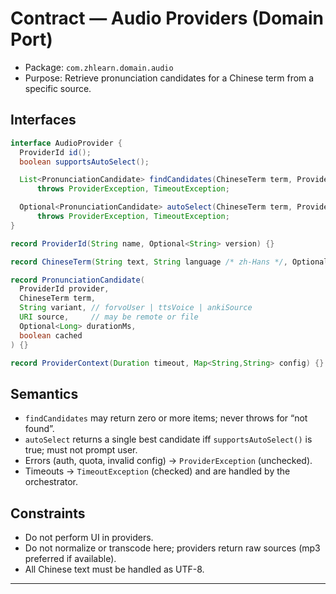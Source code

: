# Contract — Audio Providers (Domain Port)

- Package: `com.zhlearn.domain.audio`
- Purpose: Retrieve pronunciation candidates for a Chinese term from a specific source.

## Interfaces

```java
interface AudioProvider {
  ProviderId id();
  boolean supportsAutoSelect();

  List<PronunciationCandidate> findCandidates(ChineseTerm term, ProviderContext ctx)
      throws ProviderException, TimeoutException;

  Optional<PronunciationCandidate> autoSelect(ChineseTerm term, ProviderContext ctx)
      throws ProviderException, TimeoutException;
}

record ProviderId(String name, Optional<String> version) {}

record ChineseTerm(String text, String language /* zh-Hans */, Optional<String> pinyin) {}

record PronunciationCandidate(
  ProviderId provider,
  ChineseTerm term,
  String variant, // forvoUser | ttsVoice | ankiSource
  URI source,     // may be remote or file
  Optional<Long> durationMs,
  boolean cached
) {}

record ProviderContext(Duration timeout, Map<String,String> config) {}
```

## Semantics
- `findCandidates` may return zero or more items; never throws for “not found”.
- `autoSelect` returns a single best candidate iff `supportsAutoSelect()` is true; must not prompt user.
- Errors (auth, quota, invalid config) → `ProviderException` (unchecked).
- Timeouts → `TimeoutException` (checked) and are handled by the orchestrator.

## Constraints
- Do not perform UI in providers.
- Do not normalize or transcode here; providers return raw sources (mp3 preferred if available).
- All Chinese text must be handled as UTF-8.

---
